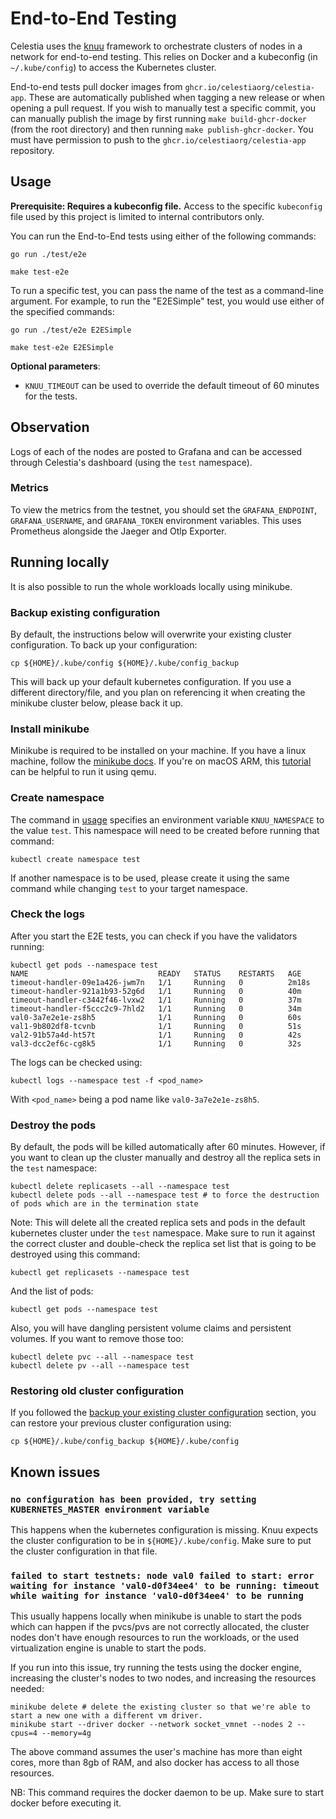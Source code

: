 # End-to-End Testing

Celestia uses the [knuu](https://github.com/celestiaorg/knuu) framework to orchestrate clusters of nodes in a network for end-to-end testing. This relies on Docker and a kubeconfig (in `~/.kube/config`) to access the Kubernetes cluster.

End-to-end tests pull docker images from `ghcr.io/celestiaorg/celestia-app`. These are automatically published when tagging a new release or when opening a pull request. If you wish to manually test a specific commit, you can manually publish the image by first running `make build-ghcr-docker` (from the root directory) and then running `make publish-ghcr-docker`. You must have permission to push to the `ghcr.io/celestiaorg/celestia-app` repository.

## Usage

**Prerequisite: Requires a kubeconfig file.** Access to the specific `kubeconfig` file used by this project is limited to internal contributors only.

You can run the End-to-End tests using either of the following commands:

```shell
go run ./test/e2e
```

```shell
make test-e2e
```

To run a specific test, you can pass the name of the test as a command-line argument. For example, to run the "E2ESimple" test, you would use either of the specified commands:

```shell
go run ./test/e2e E2ESimple
```

```shell
make test-e2e E2ESimple
```

**Optional parameters**:

- `KNUU_TIMEOUT` can be used to override the default timeout of 60 minutes for the tests.

## Observation

Logs of each of the nodes are posted to Grafana and can be accessed through Celestia's dashboard (using the `test` namespace).

### Metrics

To view the metrics from the testnet, you should set the `GRAFANA_ENDPOINT`, `GRAFANA_USERNAME`, and `GRAFANA_TOKEN` environment variables. This uses Prometheus alongside the Jaeger and Otlp Exporter.

## Running locally

It is also possible to run the whole workloads locally using minikube.

### Backup existing configuration

By default, the instructions below will overwrite your existing cluster configuration. To back up your configuration:

```shell
cp ${HOME}/.kube/config ${HOME}/.kube/config_backup
```

This will back up your default kubernetes configuration. If you use a different directory/file, and you plan on referencing it when creating the minikube cluster below, please back it up.

### Install minikube

Minikube is required to be installed on your machine. If you have a linux machine, follow the [minikube docs](https://kubernetes.io/docs/tasks/tools/install-minikube/). If you're on macOS ARM, this [tutorial](https://devopscube.com/minikube-mac/) can be helpful to run it using qemu.

### Create namespace

The command in [usage](#usage) specifies an environment variable `KNUU_NAMESPACE` to the value `test`. This namespace will need to be created before running that command:

```shell
kubectl create namespace test
```

If another namespace is to be used, please create it using the same command while changing `test` to your target namespace.

### Check the logs

After you start the E2E tests, you can check if you have the validators running:

```shell
kubectl get pods --namespace test
NAME                             READY   STATUS    RESTARTS   AGE
timeout-handler-09e1a426-jwm7n   1/1     Running   0          2m18s
timeout-handler-921a1b93-52g6d   1/1     Running   0          40m
timeout-handler-c3442f46-lvxw2   1/1     Running   0          37m
timeout-handler-f5ccc2c9-7hld2   1/1     Running   0          34m
val0-3a7e2e1e-zs8h5              1/1     Running   0          60s
val1-9b802df8-tcvnb              1/1     Running   0          51s
val2-91b57a4d-ht57t              1/1     Running   0          42s
val3-dcc2ef6c-cg8k5              1/1     Running   0          32s
```

The logs can be checked using:

```shell
kubectl logs --namespace test -f <pod_name>
```

With `<pod_name>` being a pod name like `val0-3a7e2e1e-zs8h5`.

### Destroy the pods

By default, the pods will be killed automatically after 60 minutes. However, if you want to clean up the cluster manually and destroy all the replica sets in the `test` namespace:

```shell
kubectl delete replicasets --all --namespace test
kubectl delete pods --all --namespace test # to force the destruction of pods which are in the termination state
```

Note: This will delete all the created replica sets and pods in the default kubernetes cluster under the `test` namespace. Make sure to run it against the correct cluster and double-check the replica set list that is going to be destroyed using this command:

```shell
kubectl get replicasets --namespace test
```

And the list of pods:

```shell
kubectl get pods --namespace test
```

Also, you will have dangling persistent volume claims and persistent volumes. If you want to remove those too:

```shell
kubectl delete pvc --all --namespace test
kubectl delete pv --all --namespace test
```

### Restoring old cluster configuration

If you followed the [backup your existing cluster configuration](#backup-existing-configuration) section, you can restore your previous cluster configuration using:

```shell
cp ${HOME}/.kube/config_backup ${HOME}/.kube/config
```

## Known issues

### `no configuration has been provided, try setting KUBERNETES_MASTER environment variable`

This happens when the kubernetes configuration is missing. Knuu expects the cluster configuration to be in `${HOME}/.kube/config`. Make sure to put the cluster configuration in that file.

### `failed to start testnets: node val0 failed to start: error waiting for instance 'val0-d0f34ee4' to be running: timeout while waiting for instance 'val0-d0f34ee4' to be running`

This usually happens locally when minikube is unable to start the pods which can happen if the pvcs/pvs are not correctly allocated, the cluster nodes don't have enough resources to run the workloads, or the used virtualization engine is unable to start the pods.

If you run into this issue, try running the tests using the docker engine, increasing the cluster's nodes to two nodes, and increasing the resources needed:

```shell
minikube delete # delete the existing cluster so that we're able to start a new one with a different vm driver.
minikube start --driver docker --network socket_vmnet --nodes 2 --cpus=4 --memory=4g
```

The above command assumes the user's machine has more than eight cores, more than 8gb of RAM, and also docker has access to all those resources.

NB: This command requires the docker daemon to be up. Make sure to start docker before executing it.
